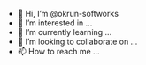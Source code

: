 - 👋 Hi, I’m @okrun-softworks
- 👀 I’m interested in ...
- 🌱 I’m currently learning ...
- 💞️ I’m looking to collaborate on ...
- 📫 How to reach me ...

<!---
okrun-softworks/okrun-softworks is a ✨ special ✨ repository because its `README.md` (this file) appears on your GitHub profile.
You can click the Preview link to take a look at your changes.
--->
